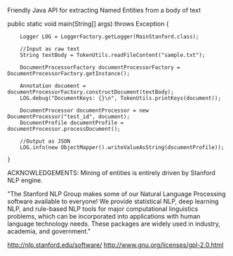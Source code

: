 Friendly Java API for extracting Named Entities from a body of text

  public static void main(String[] args) throws Exception {

		Logger LOG = LoggerFactory.getLogger(MainStanford.class);		

		//Input as raw text
		String textBody = TokenUtils.readFileContent("sample.txt");	
		
		DocumentProcessorFactory documentProcessorFactory = DocumentProcessorFactory.getInstance();		
		
		Annotation document = documentProcessorFactory.constructDocument(textBody);
		LOG.debug("DocumentKeys: {}\n", TokenUtils.printKeys(document));
		
		DocumentProcessor documentProcessor = new DocumentProcessor("test_id", document);
		DocumentProfile documentProfile = documentProcessor.processDocument();	
		
		//Output as JSON
		LOG.info(new ObjectMapper().writeValueAsString(documentProfile));

	}

ACKNOWLEDGEMENTS:
Mining of entities is entirely driven by Stanford NLP engine.

"The Stanford NLP Group makes some of our Natural Language Processing software available to everyone! 
We provide statistical NLP, deep learning NLP, and rule-based NLP tools for major computational linguistics problems, 
which can be incorporated into applications with human language technology needs. These packages are widely used in industry, 
academia, and government."

http://nlp.stanford.edu/software/
http://www.gnu.org/licenses/gpl-2.0.html
